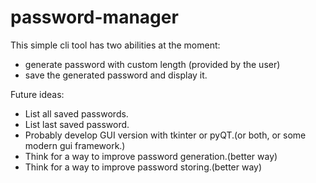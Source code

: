 # password-manager

This simple cli tool has two abilities at the moment:
- generate password with custom length (provided by the user)
- save the generated password and display it.

Future ideas:
- List all saved passwords.
- List last saved password.
- Probably develop GUI version with tkinter or pyQT.(or both, or some modern gui framework.)
- Think for a way to improve password generation.(better way)
- Think for a way to improve password storing.(better way)
